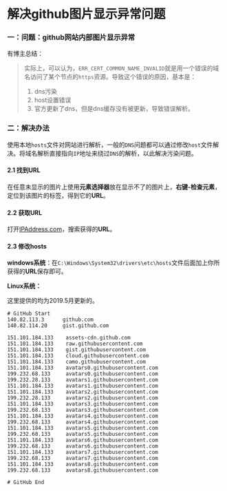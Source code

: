 # 解决github图片显示异常问题

### 一：问题：github网站内部图片显示异常

有博主总结：

>实际上，可以认为，`ERR_CERT_COMMON_NAME_INVALID`就是用一个错误的域名访问了某个节点的`https`资源。导致这个错误的原因，基本是：
>
>1. dns污染
>2. host设置错误
>3. 官方更新了dns，但是dns缓存没有被更新，导致错误解析。

### 二：解决办法

使用本地`hosts`文件对网站进行解析，一般的`DNS`问题都可以通过修改`host`文件解决。将域名解析直接指向`IP`地址来绕过`DNS`的解析，以此解决污染问题。

#### 2.1 找到URL

在任意未显示的图片上使用**元素选择器**放在显示不了的图片上，**右键-检查元素**，定位到该图片的标签，得到它的**URL**。

#### 2.2 获取URL

打开[IPAddress.com](https://www.ipaddress.com/)，搜索获得的**URL**。

#### 2.3 修改hosts

**windows系统**：在`C:\Windows\System32\drivers\etc\hosts`文件后面加上你所获得的**URL**保存即可。

**Linux系统：**



这里提供的均为2019.5月更新的。

```
# GitHub Start 
140.82.113.3      github.com
140.82.114.20     gist.github.com

151.101.184.133    assets-cdn.github.com
151.101.184.133    raw.githubusercontent.com
151.101.184.133    gist.githubusercontent.com
151.101.184.133    cloud.githubusercontent.com
151.101.184.133    camo.githubusercontent.com
151.101.184.133    avatars0.githubusercontent.com
199.232.68.133     avatars0.githubusercontent.com
199.232.28.133     avatars1.githubusercontent.com
151.101.184.133    avatars1.githubusercontent.com
151.101.184.133    avatars2.githubusercontent.com
199.232.28.133     avatars2.githubusercontent.com
151.101.184.133    avatars3.githubusercontent.com
199.232.68.133     avatars3.githubusercontent.com
151.101.184.133    avatars4.githubusercontent.com
199.232.68.133     avatars4.githubusercontent.com
151.101.184.133    avatars5.githubusercontent.com
199.232.68.133     avatars5.githubusercontent.com
151.101.184.133    avatars6.githubusercontent.com
199.232.68.133     avatars6.githubusercontent.com
151.101.184.133    avatars7.githubusercontent.com
199.232.68.133     avatars7.githubusercontent.com
151.101.184.133    avatars8.githubusercontent.com
199.232.68.133     avatars8.githubusercontent.com

# GitHub End
```

